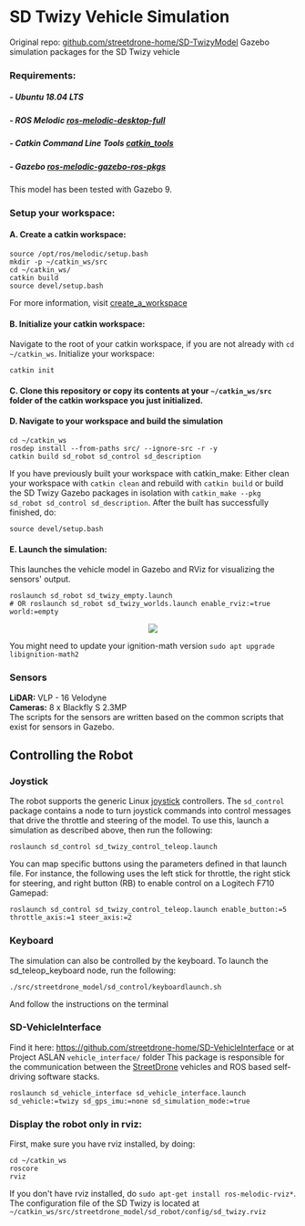 # SD Twizy  Vehicle Simulation

Original repo: [github.com/streetdrone-home/SD-TwizyModel](https://github.com/streetdrone-home/SD-TwizyModel)
Gazebo simulation packages for the SD Twizy vehicle

### Requirements:

##### - Ubuntu 18.04 LTS
##### - ROS Melodic [ros-melodic-desktop-full](http://wiki.ros.org/melodic/Installation/Ubuntu)
##### - Catkin Command Line Tools [catkin_tools](https://catkin-tools.readthedocs.io/en/latest/installing.html)
##### - Gazebo [ros-melodic-gazebo-ros-pkgs](http://gazebosim.org/tutorials?tut=ros_installing)  
This model has been tested with Gazebo 9.

### Setup your workspace:
#### A. Create a catkin workspace:
```
source /opt/ros/melodic/setup.bash
mkdir -p ~/catkin_ws/src
cd ~/catkin_ws/
catkin build
source devel/setup.bash
```
For more information, visit [create_a_workspace](http://wiki.ros.org/catkin/Tutorials/create_a_workspace)

#### B. Initialize your catkin workspace:
Navigate to the root of your catkin workspace, if you are not already with `cd ~/catkin_ws`.
Initialize your workspace:
```
catkin init
```

#### C. Clone this repository or copy its contents at your `~/catkin_ws/src` folder of the catkin workspace you just initialized.
#### D. Navigate to your workspace and build the simulation
```
cd ~/catkin_ws
rosdep install --from-paths src/ --ignore-src -r -y
catkin build sd_robot sd_control sd_description
```
If you have previously built your workspace with catkin_make:
Either clean your workspace with `catkin clean` and rebuild with `catkin build`
or build the SD Twizy Gazebo packages in isolation with `catkin_make --pkg sd_robot sd_control sd_description`.
After the built has successfully finished, do:
```
source devel/setup.bash
```

#### E. Launch the simulation:
This launches the vehicle model in Gazebo and RViz for visualizing the sensors' output.
```
roslaunch sd_robot sd_twizy_empty.launch
# OR roslaunch sd_robot sd_twizy_worlds.launch enable_rviz:=true world:=empty
```

<p align="center"> 
<img src="streetdrone_model/sd_docs/imgs/sd.png">
</p>

You might need to update your ignition-math version `sudo apt upgrade libignition-math2`

### Sensors
**LiDAR:** VLP - 16 Velodyne  
**Cameras:** 8 x Blackfly S 2.3MP  
The scripts for the sensors are written based on the common scripts that exist for sensors in Gazebo.

## Controlling the Robot
### Joystick
The robot supports the generic Linux
[joystick](http://wiki.ros.org/joy) controllers. The `sd_control`
package contains a node to turn joystick commands into control
messages that drive the throttle and steering of the model. To use
this, launch a simulation as described above, then run the following:
```
roslaunch sd_control sd_twizy_control_teleop.launch
```

You can map specific buttons using the parameters defined in that
launch file. For instance, the following uses the left stick for
throttle, the right stick for steering, and right button (RB) to
enable control on a Logitech F710 Gamepad:
```
roslaunch sd_control sd_twizy_control_teleop.launch enable_button:=5 throttle_axis:=1 steer_axis:=2
```

### Keyboard
The simulation can also be controlled by the keyboard. To launch the sd_teleop_keyboard node, run the following:
```
./src/streetdrone_model/sd_control/keyboardlaunch.sh 
```
And follow the instructions on the terminal

### SD-VehicleInterface
Find it here: https://github.com/streetdrone-home/SD-VehicleInterface or at Project ASLAN `vehicle_interface/` folder
This package is responsible for the communication between the [StreetDrone](https://streetdrone.com/) vehicles and ROS based self-driving software stacks.

```
roslaunch sd_vehicle_interface sd_vehicle_interface.launch sd_vehicle:=twizy sd_gps_imu:=none sd_simulation_mode:=true
```

### Display the robot only in rviz:
First, make sure you have rviz installed, by doing:
```
cd ~/catkin_ws
roscore
rviz
```
If you don't have rviz installed, do `sudo apt-get install ros-melodic-rviz*`.  
The configuration file of the SD Twizy is located at `~/catkin_ws/src/streetdrone_model/sd_robot/config/sd_twizy.rviz`
